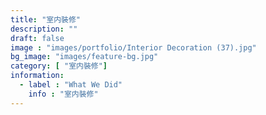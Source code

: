 ```yaml
---
title: "室内裝修"
description: ""
draft: false
image : "images/portfolio/Interior Decoration (37).jpg"
bg_image: "images/feature-bg.jpg"
category: [ "室内裝修"]
information:
  - label : "What We Did"
    info : "室内裝修"
---
```



